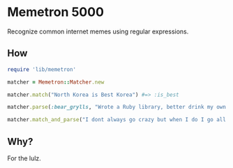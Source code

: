 # Memetron 5000

Recognize common internet memes using regular expressions.

## How

```ruby
require 'lib/memetron'

matcher = Memetron::Matcher.new

matcher.match("North Korea is Best Korea") #=> :is_best

matcher.parse(:bear_grylls, "Wrote a Ruby library, better drink my own piss") #=> ["Wrote a Ruby library,"]

matcher.match_and_parse("I dont always go crazy but when I do I go all the way") #=> [:dos_equis, ["go crazy", "I go all the way"]]
```

## Why?

For the lulz.